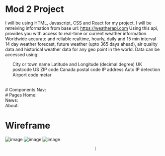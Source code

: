 # Mod 2 Project 
I will be using HTML, Javascript, CSS and React for my project.
I will be retreiving information from base url: https://weatherapi.com
Using this api, provides you with access to real-time or current weather information.
Worldwide accurate and reliable realtime, hourly, daily and 15 min interval 14 day weather forecast, future weather (upto 365 days ahead), air quality data and historical weather data for any geo point in the world. Data can be accessed using:
<ul>
City or town name
Latitude and Longitude (decimal degree)
UK postcode
US ZIP code
Canada postal code
IP address
Auto IP detection
Airport code
metar
</ul>
<br>
# Components
Nav:
<br>
# Pages
Home:
<br>
News:
<br>
About:

# Wireframe 

![image](https://github.com/chantuff/Mod2Project/assets/78155828/7c770548-8937-459b-a049-86ec99e9b77b)
![image](https://github.com/chantuff/Mod2Project/assets/78155828/4d63cd45-ce8a-4399-87a8-cb1c94cfee73)
![image](https://github.com/chantuff/Mod2Project/assets/78155828/7edf2a9a-fd70-4cbf-aebf-2fccbf79a173)



                                            |







